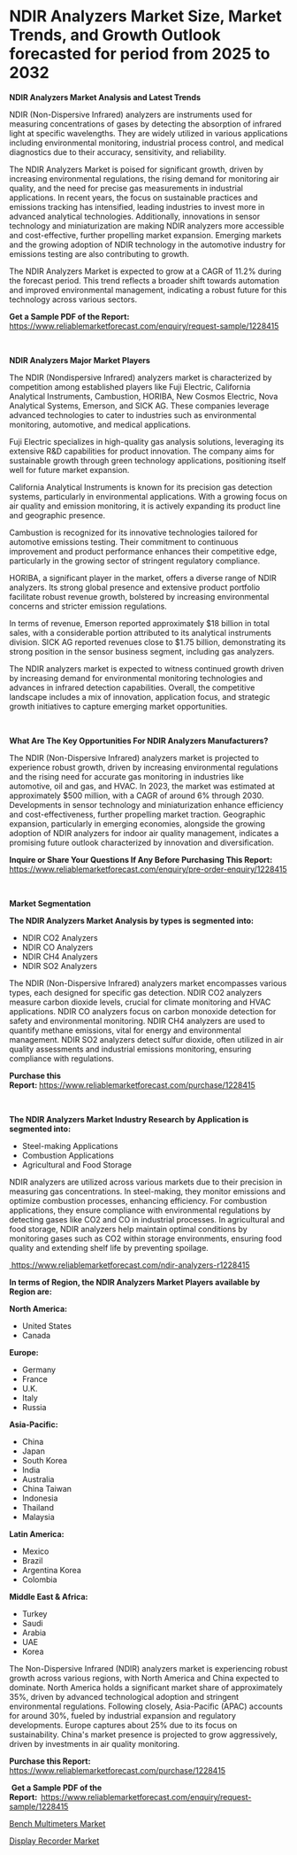 <p><h1>NDIR Analyzers Market Size, Market Trends, and Growth Outlook forecasted for period from 2025 to 2032</h1></p><p><strong>NDIR Analyzers Market Analysis and Latest Trends</strong></p>
<p><p>NDIR (Non-Dispersive Infrared) analyzers are instruments used for measuring concentrations of gases by detecting the absorption of infrared light at specific wavelengths. They are widely utilized in various applications including environmental monitoring, industrial process control, and medical diagnostics due to their accuracy, sensitivity, and reliability.</p><p>The NDIR Analyzers Market is poised for significant growth, driven by increasing environmental regulations, the rising demand for monitoring air quality, and the need for precise gas measurements in industrial applications. In recent years, the focus on sustainable practices and emissions tracking has intensified, leading industries to invest more in advanced analytical technologies. Additionally, innovations in sensor technology and miniaturization are making NDIR analyzers more accessible and cost-effective, further propelling market expansion. Emerging markets and the growing adoption of NDIR technology in the automotive industry for emissions testing are also contributing to growth.</p><p>The NDIR Analyzers Market is expected to grow at a CAGR of 11.2% during the forecast period. This trend reflects a broader shift towards automation and improved environmental management, indicating a robust future for this technology across various sectors.</p></p>
<p><strong>Get a Sample PDF of the Report:&nbsp;</strong> <a href="https://www.reliablemarketforecast.com/enquiry/request-sample/1228415?utm_campaign=1130&utm_medium=2&utm_source=Github&utm_content=ia&utm_term=18022025&utm_id=ndir-analyzers">https://www.reliablemarketforecast.com/enquiry/request-sample/1228415</a></p>
<p>&nbsp;</p>
<p><strong>NDIR Analyzers Major Market Players</strong></p>
<p><p>The NDIR (Nondispersive Infrared) analyzers market is characterized by competition among established players like Fuji Electric, California Analytical Instruments, Cambustion, HORIBA, New Cosmos Electric, Nova Analytical Systems, Emerson, and SICK AG. These companies leverage advanced technologies to cater to industries such as environmental monitoring, automotive, and medical applications.</p><p>Fuji Electric specializes in high-quality gas analysis solutions, leveraging its extensive R&D capabilities for product innovation. The company aims for sustainable growth through green technology applications, positioning itself well for future market expansion.</p><p>California Analytical Instruments is known for its precision gas detection systems, particularly in environmental applications. With a growing focus on air quality and emission monitoring, it is actively expanding its product line and geographic presence.</p><p>Cambustion is recognized for its innovative technologies tailored for automotive emissions testing. Their commitment to continuous improvement and product performance enhances their competitive edge, particularly in the growing sector of stringent regulatory compliance.</p><p>HORIBA, a significant player in the market, offers a diverse range of NDIR analyzers. Its strong global presence and extensive product portfolio facilitate robust revenue growth, bolstered by increasing environmental concerns and stricter emission regulations.</p><p>In terms of revenue, Emerson reported approximately $18 billion in total sales, with a considerable portion attributed to its analytical instruments division. SICK AG reported revenues close to $1.75 billion, demonstrating its strong position in the sensor business segment, including gas analyzers.</p><p>The NDIR analyzers market is expected to witness continued growth driven by increasing demand for environmental monitoring technologies and advances in infrared detection capabilities. Overall, the competitive landscape includes a mix of innovation, application focus, and strategic growth initiatives to capture emerging market opportunities.</p></p>
<p>&nbsp;</p>
<p><strong>What Are The Key Opportunities For NDIR Analyzers Manufacturers?</strong></p>
<p><p>The NDIR (Non-Dispersive Infrared) analyzers market is projected to experience robust growth, driven by increasing environmental regulations and the rising need for accurate gas monitoring in industries like automotive, oil and gas, and HVAC. In 2023, the market was estimated at approximately $500 million, with a CAGR of around 6% through 2030. Developments in sensor technology and miniaturization enhance efficiency and cost-effectiveness, further propelling market traction. Geographic expansion, particularly in emerging economies, alongside the growing adoption of NDIR analyzers for indoor air quality management, indicates a promising future outlook characterized by innovation and diversification.</p></p>
<p><strong>Inquire or Share Your Questions If Any Before Purchasing This Report:</strong> <a href="https://www.reliablemarketforecast.com/enquiry/pre-order-enquiry/1228415?utm_campaign=1130&utm_medium=2&utm_source=Github&utm_content=ia&utm_term=18022025&utm_id=ndir-analyzers">https://www.reliablemarketforecast.com/enquiry/pre-order-enquiry/1228415</a></p>
<p>&nbsp;</p>
<p><strong>Market Segmentation</strong></p>
<p><strong>The NDIR Analyzers Market Analysis by types is segmented into:</strong></p>
<p><ul><li>NDIR CO2 Analyzers</li><li>NDIR CO Analyzers</li><li>NDIR CH4 Analyzers</li><li>NDIR SO2 Analyzers</li></ul></p>
<p><p>The NDIR (Non-Dispersive Infrared) analyzers market encompasses various types, each designed for specific gas detection. NDIR CO2 analyzers measure carbon dioxide levels, crucial for climate monitoring and HVAC applications. NDIR CO analyzers focus on carbon monoxide detection for safety and environmental monitoring. NDIR CH4 analyzers are used to quantify methane emissions, vital for energy and environmental management. NDIR SO2 analyzers detect sulfur dioxide, often utilized in air quality assessments and industrial emissions monitoring, ensuring compliance with regulations.</p></p>
<p><strong>Purchase this Report:&nbsp;</strong><a href="https://www.reliablemarketforecast.com/purchase/1228415?utm_campaign=1130&utm_medium=2&utm_source=Github&utm_content=ia&utm_term=18022025&utm_id=ndir-analyzers">https://www.reliablemarketforecast.com/purchase/1228415</a></p>
<p>&nbsp;</p>
<p><strong>The NDIR Analyzers Market Industry Research by Application is segmented into:</strong></p>
<p><ul><li>Steel-making Applications</li><li>Combustion Applications</li><li>Agricultural and Food Storage</li></ul></p>
<p><p>NDIR analyzers are utilized across various markets due to their precision in measuring gas concentrations. In steel-making, they monitor emissions and optimize combustion processes, enhancing efficiency. For combustion applications, they ensure compliance with environmental regulations by detecting gases like CO2 and CO in industrial processes. In agricultural and food storage, NDIR analyzers help maintain optimal conditions by monitoring gases such as CO2 within storage environments, ensuring food quality and extending shelf life by preventing spoilage.</p></p>
<p><a href="https://www.reliablemarketforecast.com/ndir-analyzers-r1228415?utm_campaign=1130&utm_medium=2&utm_source=Github&utm_content=ia&utm_term=18022025&utm_id=ndir-analyzers">&nbsp;https://www.reliablemarketforecast.com/ndir-analyzers-r1228415</a></p>
<p><strong>In terms of Region, the NDIR Analyzers Market Players available by Region are:</strong></p>
<p>
    <p> <strong> North America: </strong>
        <ul>
            <li>United States</li>
            <li>Canada</li>
        </ul>
        </p> 
    <p> <strong> Europe: </strong>
        <ul>
            <li>Germany</li>
            <li>France</li>
            <li>U.K.</li>
            <li>Italy</li>
            <li>Russia</li>
        </ul>
        </p> 
    <p> <strong> Asia-Pacific: </strong>
        <ul>
            <li>China</li>
            <li>Japan</li>
            <li>South Korea</li>
            <li>India</li>
            <li>Australia</li>
            <li>China Taiwan</li>
            <li>Indonesia</li>
            <li>Thailand</li>
            <li>Malaysia</li>
        </ul>
        </p> 
    <p> <strong> Latin America: </strong>
        <ul>
            <li>Mexico</li>
            <li>Brazil</li>
            <li>Argentina Korea</li>
            <li>Colombia</li>
        </ul>
        </p> 
    <p> <strong> Middle East & Africa: </strong>
        <ul>
            <li>Turkey</li>
            <li>Saudi</li>
            <li>Arabia</li>
            <li>UAE</li>
            <li>Korea</li>
        </ul>
    </p>
    </p>
<p><p>The Non-Dispersive Infrared (NDIR) analyzers market is experiencing robust growth across various regions, with North America and China expected to dominate. North America holds a significant market share of approximately 35%, driven by advanced technological adoption and stringent environmental regulations. Following closely, Asia-Pacific (APAC) accounts for around 30%, fueled by industrial expansion and regulatory developments. Europe captures about 25% due to its focus on sustainability. China's market presence is projected to grow aggressively, driven by investments in air quality monitoring.</p></p>
<p><strong>Purchase this Report: </strong><a href="https://www.reliablemarketforecast.com/purchase/1228415?utm_campaign=1130&utm_medium=2&utm_source=Github&utm_content=ia&utm_term=18022025&utm_id=ndir-analyzers">https://www.reliablemarketforecast.com/purchase/1228415</a></p>
<p>&nbsp;<strong>Get a Sample PDF of the Report:&nbsp;&nbsp;</strong><a href="https://www.reliablemarketforecast.com/enquiry/request-sample/1228415?utm_campaign=1130&utm_medium=2&utm_source=Github&utm_content=ia&utm_term=18022025&utm_id=ndir-analyzers">https://www.reliablemarketforecast.com/enquiry/request-sample/1228415</a></p>
<p><strong></strong></p>
<p><p><a href="https://github.com/RickHolmes3/Market-Research-Report-List-7/blob/main/bench-multimeters-market.md?utm_campaign=1130&utm_medium=2&utm_source=Github&utm_content=ia&utm_term=18022025&utm_id=ndir-analyzers">Bench Multimeters Market</a></p><p><a href="https://github.com/cachuhashieb/Market-Research-Report-List-1/blob/main/display-recorder-market.md?utm_campaign=1130&utm_medium=2&utm_source=Github&utm_content=ia&utm_term=18022025&utm_id=ndir-analyzers">Display Recorder Market</a></p></p>